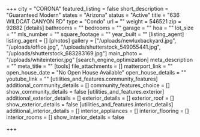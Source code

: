 +++
city = "CORONA"
featured_listing = false
short_description = "Guaranteed Modern"
states = "Arizona"
status = "Active"
title = "636 WILDCAT CANYON RD"
type = "Condo"
url = ""
weight = 546521
zip = 92882
[details]
bathrooms = ""
bedrooms = ""
garage = ""
hoa = ""
lot_size = ""
mls_number = ""
square_footage = ""
year_built = ""
[listing_agent]
listing_agent = []
[photos]
gallery = ["/uploads/newluxbackyard.jpg", "/uploads/office.jpg", "/uploads/shutterstock_549055441.jpg", "/uploads/shutterstock_683283169.jpg"]
main_photo = "/uploads/whiteinterior.jpg"
[search_engine_optimization]
meta_description = ""
meta_title = ""
[tools]
file_attachments = []
matterport_link = ""
open_house_date = "No Open House Available"
open_house_details = ""
youtube_link = ""
[utilities_and_features.community_features]
additional_community_details = []
community_features_choice = []
show_community_details = false
[utilities_and_features.exterior]
additional_exterior_details = []
exterior_details = []
exterior_roof = []
show_exterior_details = false
[utilities_and_features.interior_details]
additional_interior_details = []
interior_appliances = []
interior_flooring = []
interior_rooms = []
show_interior_details = false

+++

